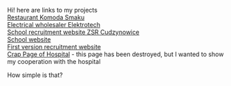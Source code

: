 
Hi!
here are links to my projects<br>
<a href="http://www.komodasmaku.pl">Restaurant Komoda Smaku</a><br>
<a href="http://eelektrotech.pl">Electrical wholesaler Elektrotech</a><br>
<a href="http://rekrutacja.zsrcudzynowice.edu.pl">School recruitment website ZSR Cudzynowice</a><br>
<a href="http://www.zsrcudzynowice.edu.pl">School website</a><br>
<a href="http://zsr.pe.hu">First version recruitment website</a><br>
<a href="http://www.spzoz.proszowice.pl">Crap Page of Hospital</a> - this page has been destroyed, but I wanted to show my cooperation with the hospital<br>

How simple is that?
